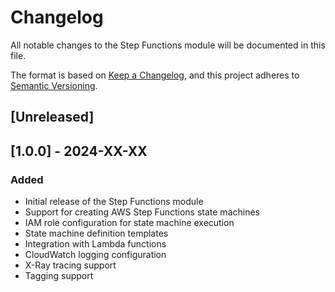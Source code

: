 # Changelog

All notable changes to the Step Functions module will be documented in this file.

The format is based on [Keep a Changelog](https://keepachangelog.com/en/1.0.0/),
and this project adheres to [Semantic Versioning](https://semver.org/spec/v2.0.0.html).

## [Unreleased]

## [1.0.0] - 2024-XX-XX

### Added
- Initial release of the Step Functions module
- Support for creating AWS Step Functions state machines
- IAM role configuration for state machine execution
- State machine definition templates
- Integration with Lambda functions
- CloudWatch logging configuration
- X-Ray tracing support
- Tagging support